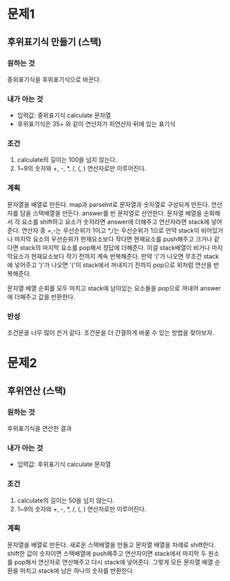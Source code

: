 # 문제1
## 후위표기식 만들기 (스택)

### 원하는 것
중위표기식을 후위표기식으로 바꾼다.  

### 내가 아는 것
- 입력값: 중위표기식 calculate 문자열
- 후위표기식은 35+ 와 같이 연산자가 피연산자 뒤에 있는 표기식

### 조건
1. calculate의 길이는 100을 넘지 않는다.
2. 1~9의 숫자와 +, -, *, /, (, ) 연산자로만 이루어진다.

### 계획
문자열을 배열로 만든다. map과 parseInt로 문자열과 숫자열로 구성되게 만든다. 
연산자를 담을 스택배열을 만든다.
answer를 빈 문자열로 선언한다.
문자열 배열을 순회해서 각 요소를 shift하고 요소가 숫자라면 answer에 더해주고 연산자라면 stack에 넣어준다. 
연산자 중 +,-는 우선순위가 1이고 *,/는 우선순위가 1으로 
만약 stack이 비어있거나 마지막 요소의 우선순위가 현재요소보다 작다면 현재요소를 push해주고 크거나 같다면 stack의 마지막 요소를 pop해서 정답에 더해준다. 이걸 stack배열이 비거나 마지막요소가 현재요소보다 작기 전까지 계속 반복해준다. 
만약 '('가 나오면 무조건 stack 에 넣어주고 ')'가 나오면 '('이 stack에서 꺼내지기 전까지 pop으로 위처럼 연산을 반복해준다. 

문자열 배열 순회를 모두 마치고 stack에 남아있는 요소들을 pop으로 꺼내어 answer에 더해주고 값을 반환한다. 

### 반성
조건문을 너무 많이 쓴거 같다. 조건문을 더 간결하게 바꿀 수 있는 방법을 찾아보자.  

# 문제2
## 후위연산 (스택)

### 원하는 것
후위표기식을 연산한 결과  

### 내가 아는 것
- 입력값: 후위표기식 calculate 문자열

### 조건
1. calculate의 길이는 50을 넘지 않는다.
2. 1~9의 숫자와 +, -, *, /, (, ) 연산자로만 이루어진다.

### 계획
문자열을 배열로 만든다.
새로운 스택배열을 만들고 문자열 배열을 차례로 shift한다. 
shift한 값이 숫자이면 스택배열에 push해주고 연산자이면 stack에서 마지막 두 원소를 pop해서 연산자로 연산해주고 다시 stack에 넣어준다. 
그렇게 모든 문자열 배열 순환을 마치고 stack에 남은 하나의 숫자를 반환한다.
